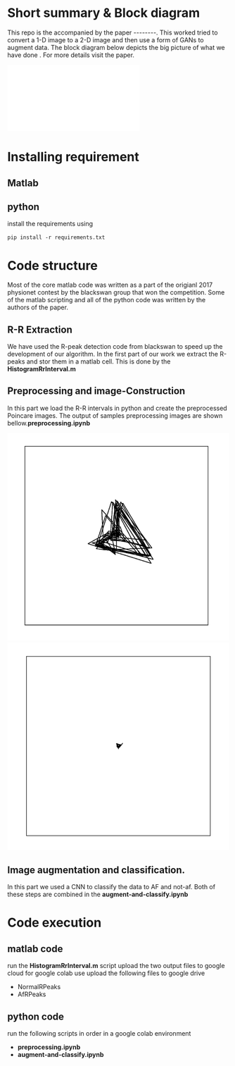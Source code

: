 # Short summary & Block diagram
This repo is the accompanied by the paper --------. This worked tried to convert a 1-D image to a 2-D image and then use a form of GANs to augment data. The block diagram below depicts the big picture of what we have done . For more details visit the paper.

![Block diagram](/figures/block-diagram.pdf)


# Installing requirement
## Matlab 

## python
install the requirements using

```
pip install -r requirements.txt
```




# Code structure
Most of the core matlab code was written as a part of the origianl 2017 physionet contest by the blackswan group that won the competition.
Some of the matlab scripting and all of the python code was written by the authors of the paper.




## R-R Extraction
We have used the R-peak detection code from blackswan  to speed up the development of our algorithm. 
In the first part of our work we extract the R-peaks and stor them in a matlab cell. This is done by the **HistogramRrInterval.m** 


## Preprocessing and image-Construction
In this part we load the R-R intervals in python and  create the preprocessed Poincare images.
The output of samples preprocessing images are shown bellow.**preprocessing.ipynb**

![Normal image](/figures/af.png)
![AF image](/figures/normal.png)
## Image augmentation and classification.
In this part we used a CNN to classify the data to AF and not-af.
Both of these steps are combined in the **augment-and-classify.ipynb**

# Code execution
## matlab code
run the **HistogramRrInterval.m** script upload the two output files to google cloud for google colab use
upload the following files to google drive
* NormalRPeaks
* AfRPeaks
## python code
run the following scripts in order in a google colab environment
* **preprocessing.ipynb**
* **augment-and-classify.ipynb**



